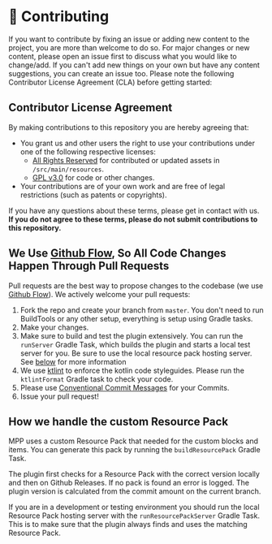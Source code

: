 # 🔧 Contributing
If you want to contribute by fixing an issue or adding new content to the project, you are more than welcome to do so. For major changes or new content, please open an issue first to discuss what you would like to change/add. If you can't add new things on your own but have any content suggestions, you can create an issue too. Please note the following Contributor License Agreement (CLA) before getting started:

## Contributor License Agreement
By making contributions to this repository you are hereby agreeing that:
- You grant us and other users the right to use your contributions under one of the following respective licenses:
    - [All Rights Reserved](https://en.wikipedia.org/wiki/All_rights_reserved) for contributed or updated assets in `/src/main/resources`.
    - [GPL v3.0](https://www.gnu.org/licenses/gpl-3.0.en.html) for code or other changes.
- Your contributions are of your own work and are free of legal restrictions (such as patents or copyrights).

If you have any questions about these terms, please get in contact with us. **If you do not agree to these terms, please do not submit contributions to this repository.**

## We Use [Github Flow](https://guides.github.com/introduction/flow/index.html), So All Code Changes Happen Through Pull Requests
Pull requests are the best way to propose changes to the codebase (we use [Github Flow](https://guides.github.com/introduction/flow/index.html)). We actively welcome your pull requests:

1. Fork the repo and create your branch from `master`. You don't need to run BuildTools or any other setup, everything is setup using Gradle tasks.
2. Make your changes.
3. Make sure to build and test the plugin extensively. You can run the `runServer` Gradle Task, which builds the plugin and starts a local test server for you. Be sure to use the local resource pack hosting server. See [below](#how-we-handle-the-custom-resource-pack) for more information
4. We use [ktlint](https://github.com/pinterest/ktlint) to enforce the kotlin code styleguides. Please run the `ktlintFormat` Gradle task to check your code.
5. Please use [Conventional Commit Messages](https://www.conventionalcommits.org/en/v1.0.0/) for your Commits.
6. Issue your pull request!

## How we handle the custom Resource Pack
MPP uses a custom Resource Pack that needed for the custom blocks and items. You can generate this pack by running the `buildResourcePack` Gradle Task.

The plugin first checks for a Resource Pack with the correct version locally and then on Github Releases. If no pack is found an error is logged. The plugin version is calculated from the commit amount on the current branch.

If you are in a development or testing environment you should run the local Resource Pack hosting server with the `runResourcePackServer` Gradle Task. This is to make sure that the plugin always finds and uses the matching Resource Pack.
